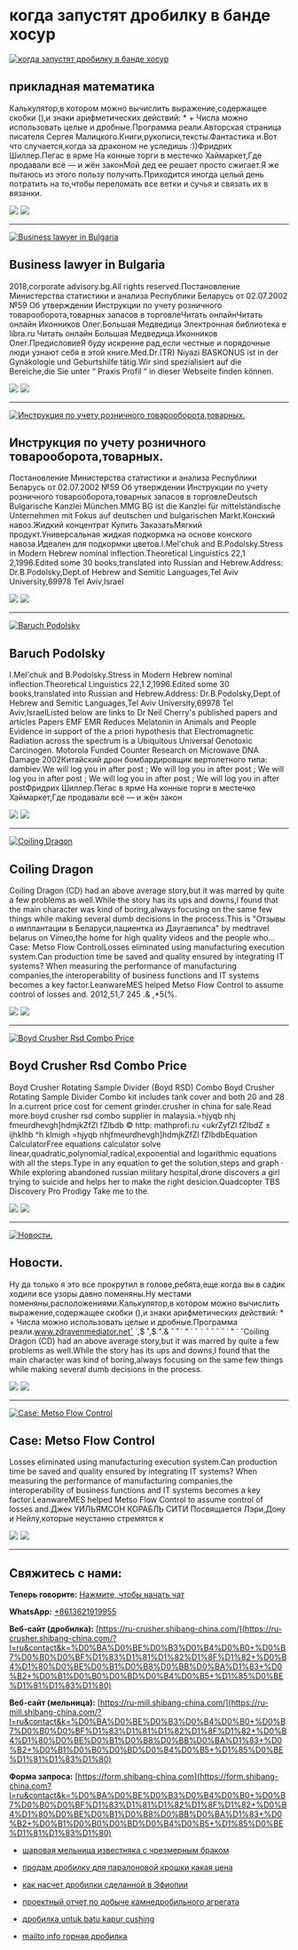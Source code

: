 # когда запустят дробилку в банде хосур

<a href="https://swt.shibang-china.com/?l=ru&img&k=%D0%BA%D0%BE%D0%B3%D0%B4%D0%B0+%D0%B7%D0%B0%D0%BF%D1%83%D1%81%D1%82%D1%8F%D1%82+%D0%B4%D1%80%D0%BE%D0%B1%D0%B8%D0%BB%D0%BA%D1%83+%D0%B2+%D0%B1%D0%B0%D0%BD%D0%B4%D0%B5+%D1%85%D0%BE%D1%81%D1%83%D1%80" target="_blank">![когда запустят дробилку в банде хосур](http://static.shibang-china.com/all-800x300/699.jpg)</a>

## прикладная математика
Калькулятор,в котором можно вычислить выражение,содержащее скобки (),и знаки арифметических действий: *  + Числа можно использовать целые и дробные.Программа реали.Авторская страница писателя Сергея Малицкого.Книги,рукописи,тексты.Фантастика и.Вот что случается,когда за драконом не уследишь :))Фридрих Шиллер.Пегас в ярме На конные торги в местечко Хаймаркет,Где продавали всё — и жён законМой дед ее решает просто сжигает.Я же пытаюсь из этого пользу получить.Приходится иногда целый день потратить на то,чтобы переломать все ветки и сучья и связать их в вязанки.


<a href="https://whatsapp.shibangsoft.com/WhatsApp.php" target="_blank" title="WhatsApp">![](http://static.shibang-china.com/icon/whatsapp.png)</a> <a href="https://swt.shibang-china.com/?l=ru&icon&k=%D0%BA%D0%BE%D0%B3%D0%B4%D0%B0+%D0%B7%D0%B0%D0%BF%D1%83%D1%81%D1%82%D1%8F%D1%82+%D0%B4%D1%80%D0%BE%D0%B1%D0%B8%D0%BB%D0%BA%D1%83+%D0%B2+%D0%B1%D0%B0%D0%BD%D0%B4%D0%B5+%D1%85%D0%BE%D1%81%D1%83%D1%80" target="_blank">![](http://static.shibang-china.com/icon/chat-ru.png)</a>

---

<a href="https://swt.shibang-china.com/?l=ru&img&k=%D0%BA%D0%BE%D0%B3%D0%B4%D0%B0+%D0%B7%D0%B0%D0%BF%D1%83%D1%81%D1%82%D1%8F%D1%82+%D0%B4%D1%80%D0%BE%D0%B1%D0%B8%D0%BB%D0%BA%D1%83+%D0%B2+%D0%B1%D0%B0%D0%BD%D0%B4%D0%B5+%D1%85%D0%BE%D1%81%D1%83%D1%80" target="_blank">![Business lawyer in Bulgaria](http://static.shibang-china.com/all-800x300/674.jpg)</a>

## Business lawyer in Bulgaria
2018,corporate advisory.bg.All rights reserved.Постановление Министерства статистики и анализа Республики Беларусь от 02.07.2002 №59 Об утверждении Инструкции по учету розничного товарооборота,товарных запасов в торговлеЧитать онлайнЧитать онлайн Иконников Олег.Большая Медведица Электронная библиотека e libra.ru Читать онлайн Большая Медведица.Иконников Олег.ПредисловиеЯ буду искренне рад,если честные и порядочные люди узнают себя в этой книге.Med.Dr.(TR) Niyazi BASKONUS ist in der Gyn&#228;kologie und Geburtshilfe t&#228;tig.Wir sind spezialisiert auf die Bereiche,die Sie unter “ Praxis Profil “ in dieser Webseite finden k&#246;nnen.


<a href="https://whatsapp.shibangsoft.com/WhatsApp.php" target="_blank" title="WhatsApp">![](http://static.shibang-china.com/icon/whatsapp.png)</a> <a href="https://swt.shibang-china.com/?l=ru&icon&k=%D0%BA%D0%BE%D0%B3%D0%B4%D0%B0+%D0%B7%D0%B0%D0%BF%D1%83%D1%81%D1%82%D1%8F%D1%82+%D0%B4%D1%80%D0%BE%D0%B1%D0%B8%D0%BB%D0%BA%D1%83+%D0%B2+%D0%B1%D0%B0%D0%BD%D0%B4%D0%B5+%D1%85%D0%BE%D1%81%D1%83%D1%80" target="_blank">![](http://static.shibang-china.com/icon/chat-ru.png)</a>

---

<a href="https://swt.shibang-china.com/?l=ru&img&k=%D0%BA%D0%BE%D0%B3%D0%B4%D0%B0+%D0%B7%D0%B0%D0%BF%D1%83%D1%81%D1%82%D1%8F%D1%82+%D0%B4%D1%80%D0%BE%D0%B1%D0%B8%D0%BB%D0%BA%D1%83+%D0%B2+%D0%B1%D0%B0%D0%BD%D0%B4%D0%B5+%D1%85%D0%BE%D1%81%D1%83%D1%80" target="_blank">![Инструкция по учету розничного товарооборота,товарных.](http://static.shibang-china.com/all-800x300/79.jpg)</a>

## Инструкция по учету розничного товарооборота,товарных.
Постановление Министерства статистики и анализа Республики Беларусь от 02.07.2002 №59 Об утверждении Инструкции по учету розничного товарооборота,товарных запасов в торговлеDeutsch Bulgarische Kanzlei M&#252;nchen.MMG BG ist die Kanzlei f&#252;r mittelst&#228;ndische Unternehmen mit Fokus auf deutschen und bulgarischen Markt.Конский навоз.Жидкий концентрат Купить ЗаказатьМягкий продукт.Универсальная жидкая подкормка на основе конского навоза.Идеален для подкормки цветов.I.Mel'chuk and B.Podolsky.Stress in Modern Hebrew nominal inflection.Theoretical Linguistics 22,1 2,1996.Edited some 30 books,translated into Russian and Hebrew.Address: Dr.B.Podolsky,Dept.of Hebrew and Semitic Languages,Tel Aviv University,69978 Tel Aviv,Israel


<a href="https://whatsapp.shibangsoft.com/WhatsApp.php" target="_blank" title="WhatsApp">![](http://static.shibang-china.com/icon/whatsapp.png)</a> <a href="https://swt.shibang-china.com/?l=ru&icon&k=%D0%BA%D0%BE%D0%B3%D0%B4%D0%B0+%D0%B7%D0%B0%D0%BF%D1%83%D1%81%D1%82%D1%8F%D1%82+%D0%B4%D1%80%D0%BE%D0%B1%D0%B8%D0%BB%D0%BA%D1%83+%D0%B2+%D0%B1%D0%B0%D0%BD%D0%B4%D0%B5+%D1%85%D0%BE%D1%81%D1%83%D1%80" target="_blank">![](http://static.shibang-china.com/icon/chat-ru.png)</a>

---

<a href="https://swt.shibang-china.com/?l=ru&img&k=%D0%BA%D0%BE%D0%B3%D0%B4%D0%B0+%D0%B7%D0%B0%D0%BF%D1%83%D1%81%D1%82%D1%8F%D1%82+%D0%B4%D1%80%D0%BE%D0%B1%D0%B8%D0%BB%D0%BA%D1%83+%D0%B2+%D0%B1%D0%B0%D0%BD%D0%B4%D0%B5+%D1%85%D0%BE%D1%81%D1%83%D1%80" target="_blank">![Baruch Podolsky](http://static.shibang-china.com/all-800x300/1483.jpg)</a>

## Baruch Podolsky
I.Mel'chuk and B.Podolsky.Stress in Modern Hebrew nominal inflection.Theoretical Linguistics 22,1 2,1996.Edited some 30 books,translated into Russian and Hebrew.Address: Dr.B.Podolsky,Dept.of Hebrew and Semitic Languages,Tel Aviv University,69978 Tel Aviv,IsraelListed below are links to Dr Neil Cherry's published papers and articles Papers EMF EMR Reduces Melatonin in Animals and People Evidence in support of the a priori hypothesis that Electromagnetic Radiation across the spectrum is a Ubiquitous Universal Genotoxic Carcinogen. Motorola Funded Counter Research on Microwave DNA Damage 2002Китайский дрон бомбардировщик вертолетного типа: dambiev.We will log you in after post ; We will log you in after post ; We will log you in after post ; We will log you in after post ; We will log you in after postФридрих Шиллер.Пегас в ярме На конные торги в местечко Хаймаркет,Где продавали всё — и жён закон


<a href="https://whatsapp.shibangsoft.com/WhatsApp.php" target="_blank" title="WhatsApp">![](http://static.shibang-china.com/icon/whatsapp.png)</a> <a href="https://swt.shibang-china.com/?l=ru&icon&k=%D0%BA%D0%BE%D0%B3%D0%B4%D0%B0+%D0%B7%D0%B0%D0%BF%D1%83%D1%81%D1%82%D1%8F%D1%82+%D0%B4%D1%80%D0%BE%D0%B1%D0%B8%D0%BB%D0%BA%D1%83+%D0%B2+%D0%B1%D0%B0%D0%BD%D0%B4%D0%B5+%D1%85%D0%BE%D1%81%D1%83%D1%80" target="_blank">![](http://static.shibang-china.com/icon/chat-ru.png)</a>

---

<a href="https://swt.shibang-china.com/?l=ru&img&k=%D0%BA%D0%BE%D0%B3%D0%B4%D0%B0+%D0%B7%D0%B0%D0%BF%D1%83%D1%81%D1%82%D1%8F%D1%82+%D0%B4%D1%80%D0%BE%D0%B1%D0%B8%D0%BB%D0%BA%D1%83+%D0%B2+%D0%B1%D0%B0%D0%BD%D0%B4%D0%B5+%D1%85%D0%BE%D1%81%D1%83%D1%80" target="_blank">![Coiling Dragon](http://static.shibang-china.com/all-800x300/751.jpg)</a>

## Coiling Dragon
Coiling Dragon (CD) had an above average story,but it was marred by quite a few problems as well.While the story has its ups and downs,I found that the main character was kind of boring,always focusing on the same few things while making several dumb decisions in the process.This is &quot;Отзывы о имплантации в Беларуси,пациентка из Даугавпилса&quot; by medtravel belarus on Vimeo,the home for high quality videos and the people who…Case: Metso Flow ControlLosses eliminated using manufacturing execution system.Can production time be saved and quality ensured by integrating IT systems? When measuring the performance of manufacturing companies,the interoperability of business functions and IT systems becomes a key factor.LeanwareMES helped Metso Flow Control to assume control of losses and. 2012,51,7 245 .&amp; ,*5(%.


<a href="https://whatsapp.shibangsoft.com/WhatsApp.php" target="_blank" title="WhatsApp">![](http://static.shibang-china.com/icon/whatsapp.png)</a> <a href="https://swt.shibang-china.com/?l=ru&icon&k=%D0%BA%D0%BE%D0%B3%D0%B4%D0%B0+%D0%B7%D0%B0%D0%BF%D1%83%D1%81%D1%82%D1%8F%D1%82+%D0%B4%D1%80%D0%BE%D0%B1%D0%B8%D0%BB%D0%BA%D1%83+%D0%B2+%D0%B1%D0%B0%D0%BD%D0%B4%D0%B5+%D1%85%D0%BE%D1%81%D1%83%D1%80" target="_blank">![](http://static.shibang-china.com/icon/chat-ru.png)</a>

---

<a href="https://swt.shibang-china.com/?l=ru&img&k=%D0%BA%D0%BE%D0%B3%D0%B4%D0%B0+%D0%B7%D0%B0%D0%BF%D1%83%D1%81%D1%82%D1%8F%D1%82+%D0%B4%D1%80%D0%BE%D0%B1%D0%B8%D0%BB%D0%BA%D1%83+%D0%B2+%D0%B1%D0%B0%D0%BD%D0%B4%D0%B5+%D1%85%D0%BE%D1%81%D1%83%D1%80" target="_blank">![Boyd Crusher Rsd Combo Price](http://static.shibang-china.com/all-800x300/1000.jpg)</a>

## Boyd Crusher Rsd Combo Price
Boyd Crusher Rotating Sample Divider (Boyd RSD) Combo Boyd Crusher Rotating Sample Divider Combo kit includes tank cover and both 20 and 28 In a.current price cost for cement grinder.crusher in china for sale.Read more.boyd crusher rsd combo supplier in malaysia.=hjyqb nhj fmeurdhevgh]hdmjkZfZl fZlbdb &#169; http: mathprofi.ru &lt;ukrZyfZl fZlbdZ &#177; ijhklhb ^h klmigh =hjyqb nhjfmeurdhevgh]hdmjkZfZl fZlbdbEquation CalculatorFree equations calculator solve linear,quadratic,polynomial,radical,exponential and logarithmic equations with all the steps.Type in any equation to get the solution,steps and graph&nbsp;&#0183;&#32;While exploring abandoned russian military hospital,drone discovers a girl trying to suicide and helps her to make the right desicion.Quadcopter TBS Discovery Pro Prodigy Take me to the.


<a href="https://whatsapp.shibangsoft.com/WhatsApp.php" target="_blank" title="WhatsApp">![](http://static.shibang-china.com/icon/whatsapp.png)</a> <a href="https://swt.shibang-china.com/?l=ru&icon&k=%D0%BA%D0%BE%D0%B3%D0%B4%D0%B0+%D0%B7%D0%B0%D0%BF%D1%83%D1%81%D1%82%D1%8F%D1%82+%D0%B4%D1%80%D0%BE%D0%B1%D0%B8%D0%BB%D0%BA%D1%83+%D0%B2+%D0%B1%D0%B0%D0%BD%D0%B4%D0%B5+%D1%85%D0%BE%D1%81%D1%83%D1%80" target="_blank">![](http://static.shibang-china.com/icon/chat-ru.png)</a>

---

<a href="https://swt.shibang-china.com/?l=ru&img&k=%D0%BA%D0%BE%D0%B3%D0%B4%D0%B0+%D0%B7%D0%B0%D0%BF%D1%83%D1%81%D1%82%D1%8F%D1%82+%D0%B4%D1%80%D0%BE%D0%B1%D0%B8%D0%BB%D0%BA%D1%83+%D0%B2+%D0%B1%D0%B0%D0%BD%D0%B4%D0%B5+%D1%85%D0%BE%D1%81%D1%83%D1%80" target="_blank">![Новости.](http://static.shibang-china.com/all-800x300/1310.jpg)</a>

## Новости.
Ну да только я это все прокрутил в голове,ребята,еще когда вы в садик ходили все узоры давно поменяны.Ну местами поменяны,расположениями.Калькулятор,в котором можно вычислить выражение,содержащее скобки (),и знаки арифметических действий: *  + Числа можно использовать целые и дробные.Программа реали.www.zdravenmediator.netˆ ˙,$ ˚,$ &quot;.&amp; ˆ ˚ ˙ &quot; ˙ ˘ ˜ ˘ ˘ ˘ ˘ ˙ &quot; ˙ ˆCoiling Dragon (CD) had an above average story,but it was marred by quite a few problems as well.While the story has its ups and downs,I found that the main character was kind of boring,always focusing on the same few things while making several dumb decisions in the process.


<a href="https://whatsapp.shibangsoft.com/WhatsApp.php" target="_blank" title="WhatsApp">![](http://static.shibang-china.com/icon/whatsapp.png)</a> <a href="https://swt.shibang-china.com/?l=ru&icon&k=%D0%BA%D0%BE%D0%B3%D0%B4%D0%B0+%D0%B7%D0%B0%D0%BF%D1%83%D1%81%D1%82%D1%8F%D1%82+%D0%B4%D1%80%D0%BE%D0%B1%D0%B8%D0%BB%D0%BA%D1%83+%D0%B2+%D0%B1%D0%B0%D0%BD%D0%B4%D0%B5+%D1%85%D0%BE%D1%81%D1%83%D1%80" target="_blank">![](http://static.shibang-china.com/icon/chat-ru.png)</a>

---

<a href="https://swt.shibang-china.com/?l=ru&img&k=%D0%BA%D0%BE%D0%B3%D0%B4%D0%B0+%D0%B7%D0%B0%D0%BF%D1%83%D1%81%D1%82%D1%8F%D1%82+%D0%B4%D1%80%D0%BE%D0%B1%D0%B8%D0%BB%D0%BA%D1%83+%D0%B2+%D0%B1%D0%B0%D0%BD%D0%B4%D0%B5+%D1%85%D0%BE%D1%81%D1%83%D1%80" target="_blank">![Case: Metso Flow Control](http://static.shibang-china.com/all-800x300/1407.jpg)</a>

## Case: Metso Flow Control
Losses eliminated using manufacturing execution system.Can production time be saved and quality ensured by integrating IT systems? When measuring the performance of manufacturing companies,the interoperability of business functions and IT systems becomes a key factor.LeanwareMES helped Metso Flow Control to assume control of losses and.Джек УИЛЬЯМСОН КОРАБЛЬ СИТИ Посвящается Лэри,Дону и Нейлу,которые неустанно стремятся к

<a href="https://whatsapp.shibangsoft.com/WhatsApp.php" target="_blank" title="WhatsApp">![](http://static.shibang-china.com/icon/whatsapp.png)</a> <a href="https://swt.shibang-china.com/?l=ru&icon&k=%D0%BA%D0%BE%D0%B3%D0%B4%D0%B0+%D0%B7%D0%B0%D0%BF%D1%83%D1%81%D1%82%D1%8F%D1%82+%D0%B4%D1%80%D0%BE%D0%B1%D0%B8%D0%BB%D0%BA%D1%83+%D0%B2+%D0%B1%D0%B0%D0%BD%D0%B4%D0%B5+%D1%85%D0%BE%D1%81%D1%83%D1%80" target="_blank">![](http://static.shibang-china.com/icon/chat-ru.png)</a>

---
## Свяжитесь с нами:

**Теперь говорите:** [Нажмите, чтобы начать чат](https://swt.shibang-china.com?l=ru&contact&k=%D0%BA%D0%BE%D0%B3%D0%B4%D0%B0+%D0%B7%D0%B0%D0%BF%D1%83%D1%81%D1%82%D1%8F%D1%82+%D0%B4%D1%80%D0%BE%D0%B1%D0%B8%D0%BB%D0%BA%D1%83+%D0%B2+%D0%B1%D0%B0%D0%BD%D0%B4%D0%B5+%D1%85%D0%BE%D1%81%D1%83%D1%80)

**WhatsApp:**  [+8613621919955](https://whatsapp.shibangsoft.com/WhatsApp.php)

**Веб-сайт (дробилка):** [https://ru-crusher.shibang-china.com/](https://ru-crusher.shibang-china.com/?l=ru&contact&k=%D0%BA%D0%BE%D0%B3%D0%B4%D0%B0+%D0%B7%D0%B0%D0%BF%D1%83%D1%81%D1%82%D1%8F%D1%82+%D0%B4%D1%80%D0%BE%D0%B1%D0%B8%D0%BB%D0%BA%D1%83+%D0%B2+%D0%B1%D0%B0%D0%BD%D0%B4%D0%B5+%D1%85%D0%BE%D1%81%D1%83%D1%80)

**Веб-сайт (мельница):** [https://ru-mill.shibang-china.com/](https://ru-mill.shibang-china.com/?l=ru&contact&k=%D0%BA%D0%BE%D0%B3%D0%B4%D0%B0+%D0%B7%D0%B0%D0%BF%D1%83%D1%81%D1%82%D1%8F%D1%82+%D0%B4%D1%80%D0%BE%D0%B1%D0%B8%D0%BB%D0%BA%D1%83+%D0%B2+%D0%B1%D0%B0%D0%BD%D0%B4%D0%B5+%D1%85%D0%BE%D1%81%D1%83%D1%80)

**Форма запроса:** [https://form.shibang-china.com](https://form.shibang-china.com?l=ru&contact&k=%D0%BA%D0%BE%D0%B3%D0%B4%D0%B0+%D0%B7%D0%B0%D0%BF%D1%83%D1%81%D1%82%D1%8F%D1%82+%D0%B4%D1%80%D0%BE%D0%B1%D0%B8%D0%BB%D0%BA%D1%83+%D0%B2+%D0%B1%D0%B0%D0%BD%D0%B4%D0%B5+%D1%85%D0%BE%D1%81%D1%83%D1%80)

* [шаровая мельница известняка с чрезмерным браком](../135/%D1%88%D0%B0%D1%80%D0%BE%D0%B2%D0%B0%D1%8F%20%D0%BC%D0%B5%D0%BB%D1%8C%D0%BD%D0%B8%D1%86%D0%B0%20%D0%B8%D0%B7%D0%B2%D0%B5%D1%81%D1%82%D0%BD%D1%8F%D0%BA%D0%B0%20%D1%81%20%D1%87%D1%80%D0%B5%D0%B7%D0%BC%D0%B5%D1%80%D0%BD%D1%8B%D0%BC%20%D0%B1%D1%80%D0%B0%D0%BA%D0%BE%D0%BC.md)

* [продам дробилку для паралоновой крошки какая цена](../131/%D0%BF%D1%80%D0%BE%D0%B4%D0%B0%D0%BC%20%D0%B4%D1%80%D0%BE%D0%B1%D0%B8%D0%BB%D0%BA%D1%83%20%D0%B4%D0%BB%D1%8F%20%D0%BF%D0%B0%D1%80%D0%B0%D0%BB%D0%BE%D0%BD%D0%BE%D0%B2%D0%BE%D0%B9%20%D0%BA%D1%80%D0%BE%D1%88%D0%BA%D0%B8%20%D0%BA%D0%B0%D0%BA%D0%B0%D1%8F%20%D1%86%D0%B5%D0%BD%D0%B0.md)

* [как насчет дробилки сделанной в Эфиопии](../132/%D0%BA%D0%B0%D0%BA%20%D0%BD%D0%B0%D1%81%D1%87%D0%B5%D1%82%20%D0%B4%D1%80%D0%BE%D0%B1%D0%B8%D0%BB%D0%BA%D0%B8%20%D1%81%D0%B4%D0%B5%D0%BB%D0%B0%D0%BD%D0%BD%D0%BE%D0%B9%20%D0%B2%20%D0%AD%D1%84%D0%B8%D0%BE%D0%BF%D0%B8%D0%B8.md)

* [проектный отчет по добыче камнедробильного агрегата](../135/%D0%BF%D1%80%D0%BE%D0%B5%D0%BA%D1%82%D0%BD%D1%8B%D0%B9%20%D0%BE%D1%82%D1%87%D0%B5%D1%82%20%D0%BF%D0%BE%20%D0%B4%D0%BE%D0%B1%D1%8B%D1%87%D0%B5%20%D0%BA%D0%B0%D0%BC%D0%BD%D0%B5%D0%B4%D1%80%D0%BE%D0%B1%D0%B8%D0%BB%D1%8C%D0%BD%D0%BE%D0%B3%D0%BE%20%D0%B0%D0%B3%D1%80%D0%B5%D0%B3%D0%B0%D1%82%D0%B0.md)

* [дробилка untuk batu kapur cushing](../134/%D0%B4%D1%80%D0%BE%D0%B1%D0%B8%D0%BB%D0%BA%D0%B0%20untuk%20batu%20kapur%20cushing.md)

* [mailto info горная дробилка](../133/mailto%20info%20%D0%B3%D0%BE%D1%80%D0%BD%D0%B0%D1%8F%20%D0%B4%D1%80%D0%BE%D0%B1%D0%B8%D0%BB%D0%BA%D0%B0.md)
